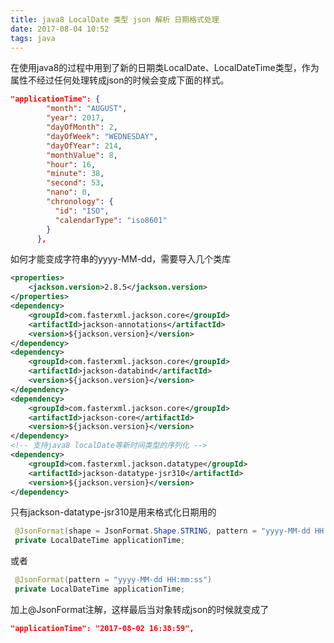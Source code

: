 ```yaml
---
title: java8 LocalDate 类型 json 解析 日期格式处理
date: 2017-08-04 10:52
tags: java
---
```



在使用java8的过程中用到了新的日期类LocalDate、LocalDateTime类型，作为属性不经过任何处理转成json的时候会变成下面的样式。


<!-- more -->
```json
"applicationTime": {
        "month": "AUGUST",
        "year": 2017,
        "dayOfMonth": 2,
        "dayOfWeek": "WEDNESDAY",
        "dayOfYear": 214,
        "monthValue": 8,
        "hour": 16,
        "minute": 38,
        "second": 53,
        "nano": 0,
        "chronology": {
          "id": "ISO",
          "calendarType": "iso8601"
        }
      },
```
如何才能变成字符串的yyyy-MM-dd，需要导入几个类库

```xml
<properties>
	<jackson.version>2.8.5</jackson.version>
</properties>
<dependency>
    <groupId>com.fasterxml.jackson.core</groupId>
    <artifactId>jackson-annotations</artifactId>
    <version>${jackson.version}</version>
</dependency>
<dependency>
    <groupId>com.fasterxml.jackson.core</groupId>
    <artifactId>jackson-databind</artifactId>
    <version>${jackson.version}</version>
</dependency>
<dependency>
    <groupId>com.fasterxml.jackson.core</groupId>
    <artifactId>jackson-core</artifactId>
    <version>${jackson.version}</version>
</dependency>
<!-- 支持java8 localDate等新时间类型的序列化 -->
<dependency>
    <groupId>com.fasterxml.jackson.datatype</groupId>
    <artifactId>jackson-datatype-jsr310</artifactId>
    <version>${jackson.version}</version>
</dependency>
```
只有jackson-datatype-jsr310是用来格式化日期用的

```java
 @JsonFormat(shape = JsonFormat.Shape.STRING, pattern = "yyyy-MM-dd HH:mm:ss")
 private LocalDateTime applicationTime;
```
或者
```java
 @JsonFormat(pattern = "yyyy-MM-dd HH:mm:ss")
 private LocalDateTime applicationTime;
```
加上@JsonFormat注解，这样最后当对象转成json的时候就变成了

```json
"applicationTime": "2017-08-02 16:38:59",
```